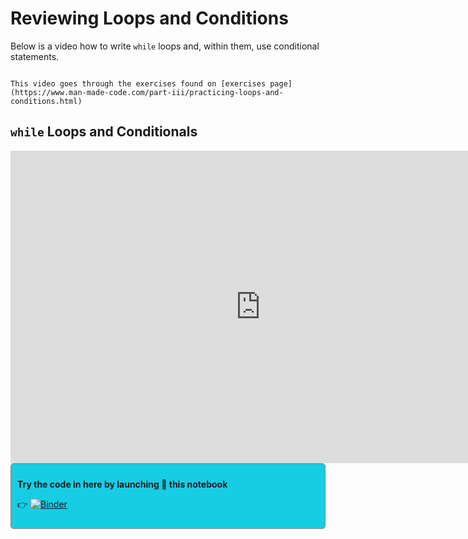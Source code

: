# Reviewing Loops and Conditions

Below is a video how to write `while` loops and, within them, use conditional statements.

```{note}

This video goes through the exercises found on [exercises page](https://www.man-made-code.com/part-iii/practicing-loops-and-conditions.html)

```

## `while` Loops and Conditionals

<iframe width="800" height="500" src="https://www.youtube.com/embed/SBHQsbe_sfQ" title="while Loop - Exercises" frameborder="0" allow="accelerometer; autoplay; clipboard-write; encrypted-media; gyroscope; picture-in-picture" allowfullscreen></iframe>

<div style="border-bottom: 10px; padding:10px;border: 1px solid gray;border-radius: 5px; background-color: #16CDE4">

<b>Try the code in here by launching 🚀 this notebook</b>

👉 [![Binder](https://mybinder.org/badge_logo.svg)](https://mybinder.org/v2/gh/caterinadiacomo/caterina-man-made-code/part-iii-procs?labpath=src%2Fpart-iii-procs)

</div>
